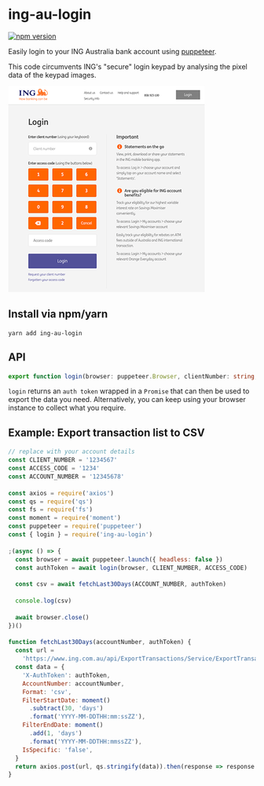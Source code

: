 # ing-au-login

[![npm version](https://img.shields.io/npm/v/ing-au-login.svg)](https://www.npmjs.com/package/ing-au-login)

Easily login to your ING Australia bank account using [puppeteer](https://pptr.dev/).

This code circumvents ING's "secure" login keypad by analysing the pixel data of the keypad images.

![ING Login](ing.png)

## Install via npm/yarn

```
yarn add ing-au-login
```

## API

```ts
export function login(browser: puppeteer.Browser, clientNumber: string, accessCode: string): Promise<string>
```

`login` returns an `auth token` wrapped in a `Promise` that can then be used to export the data you need. Alternatively, you can keep using your browser instance to collect what you require.

## Example: Export transaction list to CSV

```js
// replace with your account details
const CLIENT_NUMBER = '1234567'
const ACCESS_CODE = '1234'
const ACCOUNT_NUMBER = '12345678'

const axios = require('axios')
const qs = require('qs')
const fs = require('fs')
const moment = require('moment')
const puppeteer = require('puppeteer')
const { login } = require('ing-au-login')

;(async () => {
  const browser = await puppeteer.launch({ headless: false })
  const authToken = await login(browser, CLIENT_NUMBER, ACCESS_CODE)

  const csv = await fetchLast30Days(ACCOUNT_NUMBER, authToken)

  console.log(csv)

  await browser.close()
})()

function fetchLast30Days(accountNumber, authToken) {
  const url =
    'https://www.ing.com.au/api/ExportTransactions/Service/ExportTransactionsService.svc/json/ExportTransactions/ExportTransactions'
  const data = {
    'X-AuthToken': authToken,
    AccountNumber: accountNumber,
    Format: 'csv',
    FilterStartDate: moment()
      .subtract(30, 'days')
      .format('YYYY-MM-DDTHH:mm:ssZZ'),
    FilterEndDate: moment()
      .add(1, 'days')
      .format('YYYY-MM-DDTHH:mmssZZ'),
    IsSpecific: 'false',
  }
  return axios.post(url, qs.stringify(data)).then(response => response.data)
}
```
